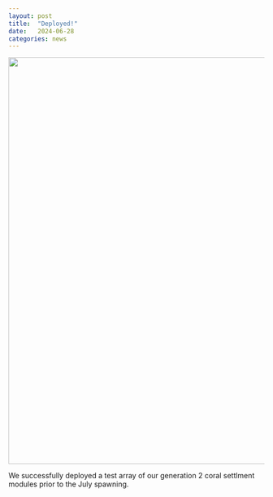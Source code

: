 ```yaml
---
layout: post
title:  "Deployed!"
date:   2024-06-28
categories: news
---
```


<img src="/assets/posts/deployed_hasse.png" width="800"/>

We successfully deployed a test array of our generation 2 coral settlment modules prior to the July spawning. 